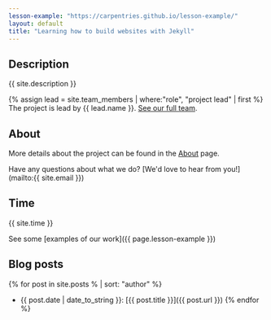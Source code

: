 ```yaml
---
lesson-example: "https://carpentries.github.io/lesson-example/"
layout: default
title: "Learning how to build websites with Jekyll"
---
```


## Description
{{ site.description }}  

{% assign lead = site.team_members | where:"role", "project lead" | first %}
The project is lead by {{ lead.name }}.
[See our full team](about#team).

## About
More details about the project can be found in the [About](about.md) page.

Have any questions about what we do? [We'd love to hear from you!](mailto:{{ site.email }})

## Time
{{ site.time }}

See some [examples of our work]({{ page.lesson-example }})

## Blog posts
{% for post in site.posts %  | sort: "author" %}
- {{ post.date | date_to_string }}: [{{ post.title }}]({{ post.url }})
{% endfor %}


